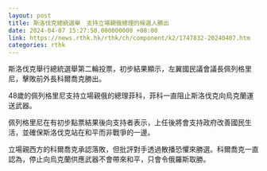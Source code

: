 ```yaml
---
layout: post
title: 斯洛伐克總統選舉　支持立場親俄總理的候選人勝出
date: 2024-04-07 15:27:50.000000000 +08:00
link: https://news.rthk.hk/rthk/ch/component/k2/1747832-20240407.htm
categories: rthk
---
```


斯洛伐克舉行總統選舉第二輪投票，初步結果顯示，左翼國民議會議長佩列格里尼，擊敗前外長科爾喬克勝出。

48歲的佩列格里尼支持立場親俄的總理菲科，菲科一直阻止斯洛伐克向烏克蘭運送武器。

佩列格里尼在有初步點票結果後向支持者表示，上任後將會支持政府改善國民生活，並確保斯洛伐克站在和平而非戰爭的一邊。

立場親西方的科爾喬克承認落敗，但批評對手透過散播恐懼來勝選。科爾喬克一直認為，停止向烏克蘭供應武器不會帶來和平，只會令俄羅斯取勝。
